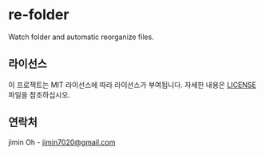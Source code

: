 # re-folder

Watch folder and automatic reorganize files.

## 라이선스

이 프로젝트는 MIT 라이선스에 따라 라이선스가 부여됩니다. 자세한 내용은 [LICENSE](LICENSE) 파일을 참조하십시오.

## 연락처

jimin Oh - [jimin7020@gmail.com](mailto:jimin7020@gmail.com)
